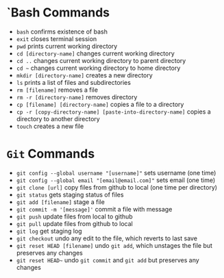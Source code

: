 # `Bash Commands
- `bash` confirms existence of bash
- `exit` closes terminal session
- `pwd` prints current working directory
- `cd [directory-name]` changes current working directory
- `cd ..` changes current working directory to parent directory
- `cd ~` changes current working directory to home directory
- `mkdir [directory-name]` creates a new directory
- `ls` prints a list of files and subdirectories
- `rm [filename]` removes a file
- `rm -r [directory-name]` removes directory
- `cp [filename] [directory-name]` copies a file to a directory
- `cp -r [copy-directory-name] [paste-into-directory-name]` copies a directory to another directory
- `touch` creates a new file

# `Git` Commands
- `git config --global username "[username]"` sets username (one time)
- `git config --global email "[email@email.com]"` sets email (one time)
- `git clone [url]` copy files from github to local (one time per directory)
- `git status` gets staging status of files
- `git add [filename]` stage a file
- `git commit -m '[message]'` commit a file with message
- `git push` update files from local to github
- `git pull` update files from github to local
- `git log` get staging log
- `git checkout` undo any edit to the file, which reverts to last save
- `git reset HEAD [filename]` undo `git add`, which unstages the file but preserves any changes
- `git reset HEAD~`  undo `git commit` and `git add` but preserves any changes